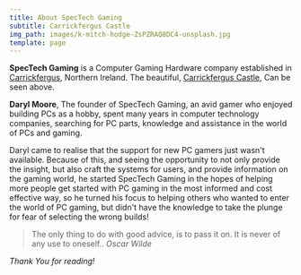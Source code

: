 ```yaml
---
title: About SpecTech Gaming
subtitle: Carrickfergus Castle
img_path: images/k-mitch-hodge-ZsPZRAQ8DC4-unsplash.jpg
template: page
---
```


**SpecTech Gaming** is a Computer Gaming Hardware company established in [Carrickfergus](https://en.wikipedia.org/wiki/Carrickfergus), Northern Ireland. The beautiful, [Carrickfergus Castle](https://en.wikipedia.org/wiki/Carrickfergus_Castle), Can be seen above. 

**Daryl Moore**, The founder of SpecTech Gaming, an avid gamer who enjoyed building PCs as a hobby, spent many years in computer technology companies, searching for PC parts, knowledge and assistance in the world of PCs and gaming.

Daryl came to realise that the support for new PC gamers just wasn't available. 
Because of this, and seeing the opportunity to not only provide the insight, but also craft the systems for users, and provide information on the gaming world, he started SpecTech Gaming in the hopes of helping more people get started with PC gaming in the most informed and cost effective way, so he turned his focus to helping others who wanted to enter the world of PC gaming, but didn't have the knowledge to take the plunge for fear of selecting the wrong builds!

>The only thing to do with good advice, is to pass it on. It is never of any use to oneself.. <cite>Oscar Wilde</cite>

*Thank You for reading!*
